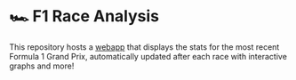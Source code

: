 # 🏎️ F1 Race Analysis
This repository hosts a [webapp](https://f1-analysis.streamlit.app/) that displays the stats for the most recent Formula 1 Grand Prix, automatically updated after each race with interactive graphs and more!


